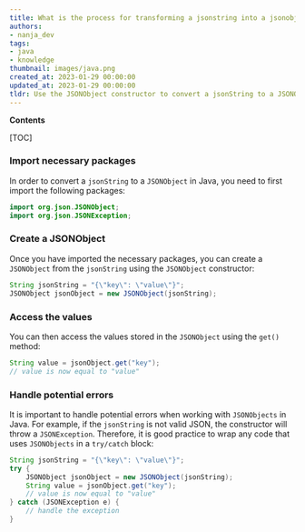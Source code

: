 ```yaml
---
title: What is the process for transforming a jsonstring into a jsonobject in java?
authors:
- nanja_dev
tags:
- java
- knowledge
thumbnail: images/java.png
created_at: 2023-01-29 00:00:00
updated_at: 2023-01-29 00:00:00
tldr: Use the JSONObject constructor to convert a jsonString to a JSONObject in Java.
---
```


**Contents**

[TOC]

### Import necessary packages

In order to convert a `jsonString` to a `JSONObject` in Java, you need to first import the following packages:

```java
import org.json.JSONObject;
import org.json.JSONException;
```

### Create a JSONObject

Once you have imported the necessary packages, you can create a `JSONObject` from the `jsonString` using the `JSONObject` constructor:

```java
String jsonString = "{\"key\": \"value\"}";
JSONObject jsonObject = new JSONObject(jsonString);
```

### Access the values

You can then access the values stored in the `JSONObject` using the `get()` method:

```java
String value = jsonObject.get("key");
// value is now equal to "value"
```

### Handle potential errors

It is important to handle potential errors when working with `JSONObjects` in Java. For example, if the `jsonString` is not valid JSON, the constructor will throw a `JSONException`. Therefore, it is good practice to wrap any code that uses `JSONObjects` in a `try/catch` block:

```java
String jsonString = "{\"key\": \"value\"}";
try {
    JSONObject jsonObject = new JSONObject(jsonString);
    String value = jsonObject.get("key");
    // value is now equal to "value"
} catch (JSONException e) {
    // handle the exception
}
```
